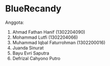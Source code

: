 # BlueRecandy

Anggota:
1. Ahmad Fathan Hanif (1302204090)
2. Mohammad Lutfi (1302204066)
3. Muhammad Iqbal Faturrohman (1302200016)
4. Juanda Sinurat
5. Bayu Evri Saputra
6. Defrizal Cahyono Putro
